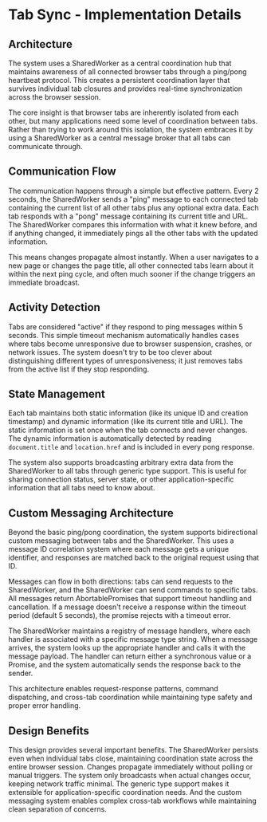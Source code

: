 # Tab Sync - Implementation Details

## Architecture

The system uses a SharedWorker as a central coordination hub that maintains awareness of all connected browser tabs through a ping/pong heartbeat protocol. This creates a persistent coordination layer that survives individual tab closures and provides real-time synchronization across the browser session.

The core insight is that browser tabs are inherently isolated from each other, but many applications need some level of coordination between tabs. Rather than trying to work around this isolation, the system embraces it by using a SharedWorker as a central message broker that all tabs can communicate through.

## Communication Flow

The communication happens through a simple but effective pattern. Every 2 seconds, the SharedWorker sends a "ping" message to each connected tab containing the current list of all other tabs plus any optional extra data. Each tab responds with a "pong" message containing its current title and URL. The SharedWorker compares this information with what it knew before, and if anything changed, it immediately pings all the other tabs with the updated information.

This means changes propagate almost instantly. When a user navigates to a new page or changes the page title, all other connected tabs learn about it within the next ping cycle, and often much sooner if the change triggers an immediate broadcast.

## Activity Detection

Tabs are considered "active" if they respond to ping messages within 5 seconds. This simple timeout mechanism automatically handles cases where tabs become unresponsive due to browser suspension, crashes, or network issues. The system doesn't try to be too clever about distinguishing different types of unresponsiveness; it just removes tabs from the active list if they stop responding.

## State Management

Each tab maintains both static information (like its unique ID and creation timestamp) and dynamic information (like its current title and URL). The static information is set once when the tab connects and never changes. The dynamic information is automatically detected by reading `document.title` and `location.href` and is included in every pong response.

The system also supports broadcasting arbitrary extra data from the SharedWorker to all tabs through generic type support. This is useful for sharing connection status, server state, or other application-specific information that all tabs need to know about.

## Custom Messaging Architecture

Beyond the basic ping/pong coordination, the system supports bidirectional custom messaging between tabs and the SharedWorker. This uses a message ID correlation system where each message gets a unique identifier, and responses are matched back to the original request using that ID.

Messages can flow in both directions: tabs can send requests to the SharedWorker, and the SharedWorker can send commands to specific tabs. All messages return AbortablePromises that support timeout handling and cancellation. If a message doesn't receive a response within the timeout period (default 5 seconds), the promise rejects with a timeout error.

The SharedWorker maintains a registry of message handlers, where each handler is associated with a specific message type string. When a message arrives, the system looks up the appropriate handler and calls it with the message payload. The handler can return either a synchronous value or a Promise, and the system automatically sends the response back to the sender.

This architecture enables request-response patterns, command dispatching, and cross-tab coordination while maintaining type safety and proper error handling.

## Design Benefits

This design provides several important benefits. The SharedWorker persists even when individual tabs close, maintaining coordination state across the entire browser session. Changes propagate immediately without polling or manual triggers. The system only broadcasts when actual changes occur, keeping network traffic minimal. The generic type support makes it extensible for application-specific coordination needs. And the custom messaging system enables complex cross-tab workflows while maintaining clean separation of concerns.